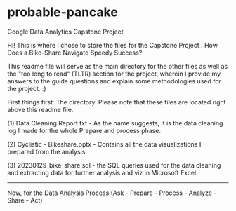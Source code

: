 # probable-pancake
Google Data Analytics Capstone Project

Hi! This is where I chose to store the files for the Capstone Project : How Does a Bike-Share Navigate Speedy Success? 

This readme file will serve as the main directory for the other files as well as the "too long to read" (TLTR) section for the project,
wherein I provide my answers to the guide questions and explain some methodologies used for the project. :) 

First things first: The directory. Please note that these files are located right above this readme file.

(1) Data Cleaning Report.txt - As the name suggests, it is the data cleaning log I made for the whole Prepare and process phase. 

(2) Cyclistic - Bikeshare.pptx - Contains all the data visualizations I prepared from the analysis.

(3) 20230129_bike_share.sql - the SQL queries used for the data cleaning and extracting data for further analysis and viz in Microsoft Excel. 

----------------------------

Now, for the Data Analysis Process (Ask - Prepare - Process - Analyze - Share - Act)


